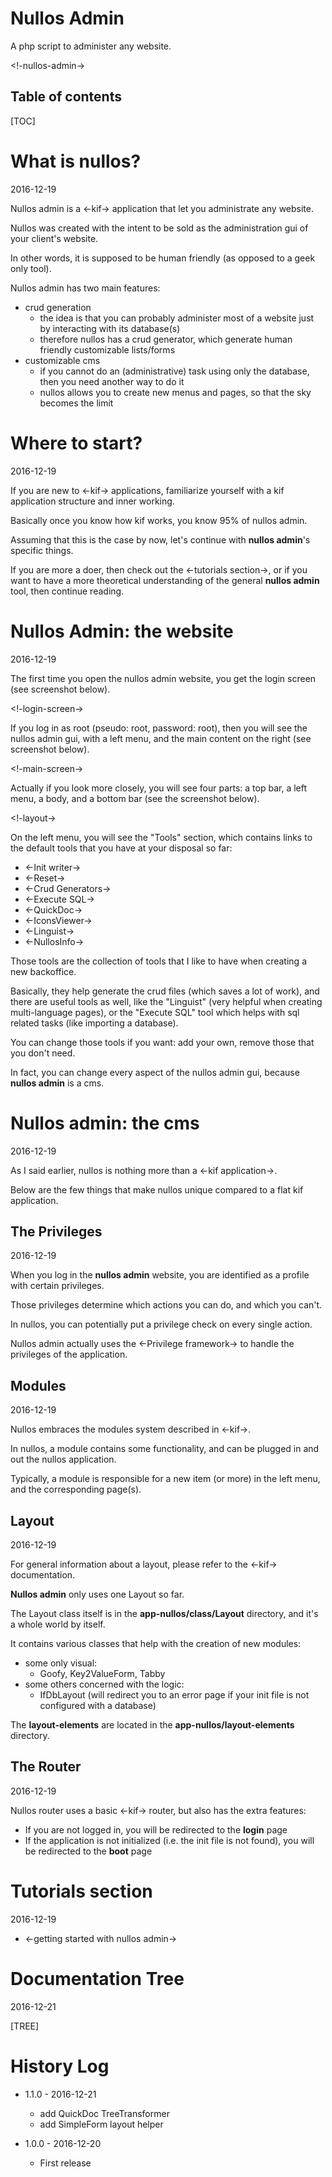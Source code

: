 Nullos Admin
================

A php script to administer any website.



<!-nullos-admin->



Table of contents
---------------------
[TOC]




What is nullos?
==================
2016-12-19

Nullos admin is a <-kif-> application that let you administrate any website.

Nullos was created with the intent to be sold as the administration gui of your client's website.

In other words, it is supposed to be human friendly (as opposed to a geek only tool).


Nullos admin has two main features:


- crud generation 
    - the idea is that you can probably administer most of a website just by interacting with its database(s) 
    - therefore nullos has a crud generator, which generate human friendly customizable lists/forms  
- customizable cms
    - if you cannot do an (administrative) task using only the database, then you need another way to do it 
    - nullos allows you to create new menus and pages, so that the sky becomes the limit






Where to start?
==================
2016-12-19

If you are new to <-kif-> applications, familiarize yourself with a kif application structure and inner working.

Basically once you know how kif works, you know 95% of nullos admin.


Assuming that this is the case by now, let's continue with **nullos admin**'s specific things.

If you are more a doer, then check out the <-tutorials section->,
or if you want to have a more theoretical understanding of the general **nullos admin** tool,
then continue reading.


 
Nullos Admin: the website
==================================
2016-12-19

The first time you open the nullos admin website, you get the login screen (see screenshot below).
 
<!-login-screen->

If you log in as root (pseudo: root, password: root), then you will see the nullos admin gui,
with a left menu, and the main content on the right (see screenshot below).

<!-main-screen->

Actually if you look more closely, you will see four parts: a top bar, a left menu, a body,
and a bottom bar (see the screenshot below).

<!-layout->



On the left menu, you will see the "Tools" section, which contains links to the default tools
that you have at your disposal so far:

- <-Init writer->
- <-Reset->
- <-Crud Generators->
- <-Execute SQL->
- <-QuickDoc->
- <-IconsViewer->
- <-Linguist->
- <-NullosInfo->



Those tools are the collection of tools that I like to have when creating a new backoffice.

Basically, they help generate the crud files (which saves a lot of work), and there are useful tools as well,
like the "Linguist" (very helpful when creating multi-language pages), or the "Execute SQL" tool which
helps with sql related tasks (like importing a database).
  
  
You can change those tools if you want: add your own, remove those that you don't need.

In fact, you can change every aspect of the nullos admin gui, because **nullos admin** is a cms.





Nullos admin: the cms
=========================
2016-12-19


As I said earlier, nullos is nothing more than a <-kif application->.


Below are the few things that make nullos unique compared to a flat kif application.


The Privileges
----------------
2016-12-19

When you log in the **nullos admin** website, you are identified as a profile with 
certain privileges.

Those privileges determine which actions you can do, and which you can't.

In nullos, you can potentially put a privilege check on every single action.

Nullos admin actually uses the <-Privilege framework-> to handle the privileges of the application.


Modules
--------------
2016-12-19

Nullos embraces the modules system described in <-kif->.

In nullos, a module contains some functionality, and can be plugged in and out the nullos application.

Typically, a module is responsible for a new item (or more) in the left menu, and the corresponding page(s).



Layout
---------
2016-12-19


For general information about a layout, please refer to the <-kif-> documentation.


**Nullos admin** only uses one Layout so far.

The Layout class itself is in the **app-nullos/class/Layout** directory, and it's a whole world by itself.

It contains various classes that help with the creation of new modules:
 
- some only visual:
    - Goofy, Key2ValueForm, Tabby
- some others concerned with the logic:
    - IfDbLayout (will redirect you to an error page if your init file is not configured with a database)


The **layout-elements** are located in the **app-nullos/layout-elements** directory.

    
    



The Router
------------
2016-12-19

Nullos router uses a basic <-kif-> router, but also has the extra features:
 
- If you are not logged in, you will be redirected to the **login** page 
- If the application is not initialized (i.e. the init file is not found), you will be redirected to the **boot** page 





Tutorials section
=========================
2016-12-19


- <-getting started with nullos admin->


Documentation Tree
======================
2016-12-21


[TREE]




History Log
===============

- 1.1.0 - 2016-12-21

    - add QuickDoc TreeTransformer
    - add SimpleForm layout helper
    
- 1.0.0 - 2016-12-20

    - First release    





